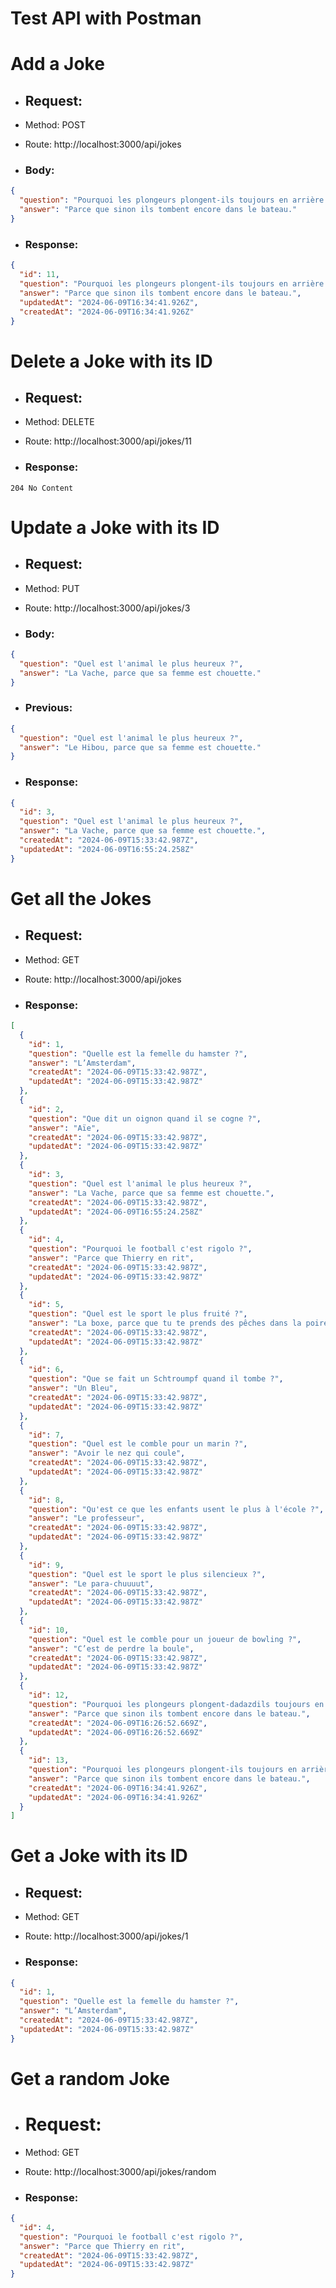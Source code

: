 # Test API with Postman

# Add a Joke

- ## Request:

- Method: POST
- Route: http://localhost:3000/api/jokes

- ### Body:

```json
{
  "question": "Pourquoi les plongeurs plongent-ils toujours en arrière et jamais en avant ?",
  "answer": "Parce que sinon ils tombent encore dans le bateau."
}
```

- ### Response:

```json
{
  "id": 11,
  "question": "Pourquoi les plongeurs plongent-ils toujours en arrière et jamais en avant ?",
  "answer": "Parce que sinon ils tombent encore dans le bateau.",
  "updatedAt": "2024-06-09T16:34:41.926Z",
  "createdAt": "2024-06-09T16:34:41.926Z"
}
```

# Delete a Joke with its ID

- ## Request:

- Method: DELETE
- Route: http://localhost:3000/api/jokes/11

- ### Response:

```
204 No Content
```

# Update a Joke with its ID

- ## Request:

- Method: PUT
- Route: http://localhost:3000/api/jokes/3

- ### Body:

```json
{
  "question": "Quel est l'animal le plus heureux ?",
  "answer": "La Vache, parce que sa femme est chouette."
}
```

- ### Previous:

```json
{
  "question": "Quel est l'animal le plus heureux ?",
  "answer": "Le Hibou, parce que sa femme est chouette."
}
```

- ### Response:

```json
{
  "id": 3,
  "question": "Quel est l'animal le plus heureux ?",
  "answer": "La Vache, parce que sa femme est chouette.",
  "createdAt": "2024-06-09T15:33:42.987Z",
  "updatedAt": "2024-06-09T16:55:24.258Z"
}
```

# Get all the Jokes

- ## Request:

- Method: GET
- Route: http://localhost:3000/api/jokes

- ### Response:

```json
[
  {
    "id": 1,
    "question": "Quelle est la femelle du hamster ?",
    "answer": "L’Amsterdam",
    "createdAt": "2024-06-09T15:33:42.987Z",
    "updatedAt": "2024-06-09T15:33:42.987Z"
  },
  {
    "id": 2,
    "question": "Que dit un oignon quand il se cogne ?",
    "answer": "Aïe",
    "createdAt": "2024-06-09T15:33:42.987Z",
    "updatedAt": "2024-06-09T15:33:42.987Z"
  },
  {
    "id": 3,
    "question": "Quel est l'animal le plus heureux ?",
    "answer": "La Vache, parce que sa femme est chouette.",
    "createdAt": "2024-06-09T15:33:42.987Z",
    "updatedAt": "2024-06-09T16:55:24.258Z"
  },
  {
    "id": 4,
    "question": "Pourquoi le football c'est rigolo ?",
    "answer": "Parce que Thierry en rit",
    "createdAt": "2024-06-09T15:33:42.987Z",
    "updatedAt": "2024-06-09T15:33:42.987Z"
  },
  {
    "id": 5,
    "question": "Quel est le sport le plus fruité ?",
    "answer": "La boxe, parce que tu te prends des pêches dans la poire et tu tombes dans les pommes.",
    "createdAt": "2024-06-09T15:33:42.987Z",
    "updatedAt": "2024-06-09T15:33:42.987Z"
  },
  {
    "id": 6,
    "question": "Que se fait un Schtroumpf quand il tombe ?",
    "answer": "Un Bleu",
    "createdAt": "2024-06-09T15:33:42.987Z",
    "updatedAt": "2024-06-09T15:33:42.987Z"
  },
  {
    "id": 7,
    "question": "Quel est le comble pour un marin ?",
    "answer": "Avoir le nez qui coule",
    "createdAt": "2024-06-09T15:33:42.987Z",
    "updatedAt": "2024-06-09T15:33:42.987Z"
  },
  {
    "id": 8,
    "question": "Qu'est ce que les enfants usent le plus à l'école ?",
    "answer": "Le professeur",
    "createdAt": "2024-06-09T15:33:42.987Z",
    "updatedAt": "2024-06-09T15:33:42.987Z"
  },
  {
    "id": 9,
    "question": "Quel est le sport le plus silencieux ?",
    "answer": "Le para-chuuuut",
    "createdAt": "2024-06-09T15:33:42.987Z",
    "updatedAt": "2024-06-09T15:33:42.987Z"
  },
  {
    "id": 10,
    "question": "Quel est le comble pour un joueur de bowling ?",
    "answer": "C’est de perdre la boule",
    "createdAt": "2024-06-09T15:33:42.987Z",
    "updatedAt": "2024-06-09T15:33:42.987Z"
  },
  {
    "id": 12,
    "question": "Pourquoi les plongeurs plongent-dadazdils toujours en arrière et jamais en avant ?",
    "answer": "Parce que sinon ils tombent encore dans le bateau.",
    "createdAt": "2024-06-09T16:26:52.669Z",
    "updatedAt": "2024-06-09T16:26:52.669Z"
  },
  {
    "id": 13,
    "question": "Pourquoi les plongeurs plongent-ils toujours en arrière et jamais en avant ?",
    "answer": "Parce que sinon ils tombent encore dans le bateau.",
    "createdAt": "2024-06-09T16:34:41.926Z",
    "updatedAt": "2024-06-09T16:34:41.926Z"
  }
]
```

# Get a Joke with its ID

- ## Request:

- Method: GET
- Route: http://localhost:3000/api/jokes/1

- ### Response:

```json
{
  "id": 1,
  "question": "Quelle est la femelle du hamster ?",
  "answer": "L’Amsterdam",
  "createdAt": "2024-06-09T15:33:42.987Z",
  "updatedAt": "2024-06-09T15:33:42.987Z"
}
```

# Get a random Joke

- # Request:

- Method: GET
- Route: http://localhost:3000/api/jokes/random

- ### Response:

```json
{
  "id": 4,
  "question": "Pourquoi le football c'est rigolo ?",
  "answer": "Parce que Thierry en rit",
  "createdAt": "2024-06-09T15:33:42.987Z",
  "updatedAt": "2024-06-09T15:33:42.987Z"
}
```
